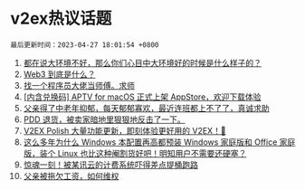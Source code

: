 # v2ex热议话题

`最后更新时间：2023-04-27 18:01:54 +0800`

1. [都在说大环境不好，那么你们心目中大环境好的时候是什么样子的？](https://www.v2ex.com/t/935815)
1. [Web3 到底是什么？](https://www.v2ex.com/t/935809)
1. [找一个程序员大佬当师傅。求师](https://www.v2ex.com/t/935872)
1. [[内含兑换码] APTV for macOS 正式上架 AppStore，欢迎下载体验](https://www.v2ex.com/t/935930)
1. [父亲得了中老年抑郁，每天郁郁寡欢，最近连班都上不了了，真诚求助](https://www.v2ex.com/t/935831)
1. [PDD 退货，被卖家暗地里狠狠地反击了一下。](https://www.v2ex.com/t/935859)
1. [V2EX Polish 大量功能更新，即刻体验更好用的 V2EX！🥰](https://www.v2ex.com/t/935916)
1. [这么多年为什么 Windows 本配置再高都预装 Windows 家庭版和 Office 家庭版，装个 Linux 也比这种阉割货好吧！明知用户不需要还硬塞？](https://www.v2ex.com/t/935780)
1. [惊魂一刻！被某讯云的计费系统吓得差点提桶跑路](https://www.v2ex.com/t/935883)
1. [父亲被拖欠工资，如何维权](https://www.v2ex.com/t/935885)

